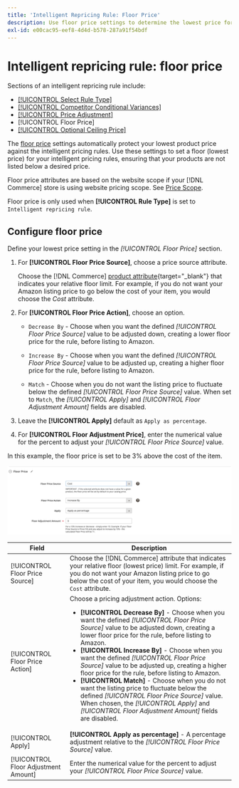 ```yaml
---
title: 'Intelligent Repricing Rule: Floor Price'
description: Use floor price settings to determine the lowest price for an intelligent pricing rule to manage your Amazon listings.
exl-id: e00cac95-eef8-4d4d-b578-287a91f54bdf
---
```

# Intelligent repricing rule: floor price

Sections of an intelligent repricing rule include:

- [[!UICONTROL Select Rule Type]](./intelligent-repricing-rules.md)
- [[!UICONTROL Competitor Conditional Variances]](./competitor-conditional-variances.md)
- [[!UICONTROL Price Adjustment]](./price-adjustment.md)
- [!UICONTROL Floor Price]
- [[!UICONTROL Optional Ceiling Price]](./optional-ceiling-price.md)

The [floor price](./floor-price.md) settings automatically protect your lowest product price against the intelligent pricing rules. Use these settings to set a floor (lowest price) for your intelligent pricing rules, ensuring that your products are not listed below a desired price.

Floor price attributes are based on the website scope if your [!DNL Commerce] store is using website pricing scope. See [Price Scope](./price-scope.md).

Floor price is only used when **[!UICONTROL Rule Type]** is set to `Intelligent repricing rule`.

## Configure floor price

Define your lowest price setting in the _[!UICONTROL Floor Price]_ section.

1. For **[!UICONTROL Floor Price Source]**, choose a price source attribute.

   Choose the [!DNL Commerce] [product attribute](https://docs.magento.com/user-guide/catalog/product-attributes.html){target="_blank"} that indicates your relative floor limit. For example, if you do not want your Amazon listing price to go below the cost of your item, you would choose the *Cost* attribute.

1. For **[!UICONTROL Floor Price Action]**, choose an option.

   - `Decrease By` - Choose when you want the defined _[!UICONTROL Floor Price Source]_ value to be adjusted down, creating a lower floor price for the rule, before listing to Amazon.

   - `Increase By` - Choose when you want the defined _[!UICONTROL Floor Price Source]_ value to be adjusted up, creating a higher floor price for the rule, before listing to Amazon.

   - `Match` - Choose when you do not want the listing price to fluctuate below the defined _[!UICONTROL Floor Price Source]_ value. When set to `Match`, the _[!UICONTROL Apply]_ and _[!UICONTROL Floor Adjustment Amount]_ fields are disabled.

1. Leave the **[!UICONTROL Apply]** default as `Apply as percentage`.

1. For **[!UICONTROL Floor Adjustment Price]**, enter the numerical value for the percent to adjust your _[!UICONTROL Floor Price Source]_ value.

In this example, the floor price is set to be 3% above the cost of the item.

![Intelligent repricing rule example - floor price](assets/ob-intelligent-pricde-rule-floor-price.png)

|Field|Description|
|--- |--- |
|[!UICONTROL Floor Price Source]|Choose the [!DNL Commerce] attribute that indicates your relative floor (lowest price) limit. For example, if you do not want your Amazon listing price to go below the cost of your item, you would choose the `Cost` attribute. |
|[!UICONTROL Floor Price Action]|Choose a pricing adjustment action. Options:<ul><li>**[!UICONTROL Decrease By]** - Choose when you want the defined _[!UICONTROL Floor Price Source]_ value to be adjusted down, creating a lower floor price for the rule, before listing to Amazon.</li><li>**[!UICONTROL Increase By]** - Choose when you want the defined _[!UICONTROL Floor Price Source]_ value to be adjusted up, creating a higher floor price for the rule, before listing to Amazon.</li><li>**[!UICONTROL Match]** - Choose when you do not want the listing price to fluctuate below the defined _[!UICONTROL Floor Price Source]_ value. When chosen, the _[!UICONTROL Apply]_ and _[!UICONTROL Floor Adjustment Amount]_ fields are disabled.</li></ul> |
|[!UICONTROL Apply]|**[!UICONTROL Apply as percentage]** - A percentage adjustment relative to the _[!UICONTROL Floor Price Source]_ value. |
|[!UICONTROL Floor Adjustment Amount] |Enter the numerical value for the percent to adjust your _[!UICONTROL Floor Price Source]_ value. |
